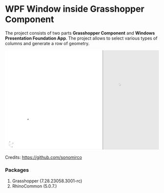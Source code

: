 # WPF Window inside Grasshopper Component

The project consists of two parts **Grasshopper Component** and **Windows Presentation Foundation App**. The project allows to select various types of columns and generate a row of geometry. 

![DemoColumnGenerator.gif](documentation/DemoColumnGenerator.gif)

Credits: https://github.com/sonomirco

### Packages

1. Grasshopper (7.28.23058.3001-rc)
2. RhinoCommon (5.0.7.)